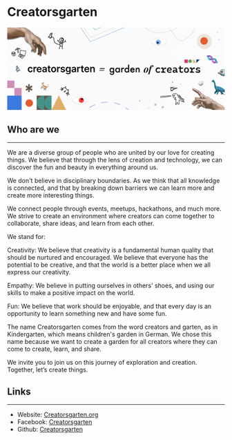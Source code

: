 # Creatorsgarten

![cover](./cover.png)

## Who are we
---
We are a diverse group of people who are united by our love for creating things. We believe that through the lens of creation and technology, we can discover the fun and beauty in everything around us.

We don't believe in disciplinary boundaries. As we think that all knowledge is connected, and that by breaking down barriers we can learn more and create more interesting things.

We connect people through events, meetups, hackathons, and much more. We strive to create an environment where creators can come together to collaborate, share ideas, and learn from each other.

We stand for:

Creativity: We believe that creativity is a fundamental human quality that should be nurtured and encouraged. We believe that everyone has the potential to be creative, and that the world is a better place when we all express our creativity.

Empathy: We believe in putting ourselves in others' shoes, and using our skills to make a positive impact on the world.

Fun: We believe that work should be enjoyable, and that every day is an opportunity to learn something new and have some fun.

The name Creatorsgarten comes from the word creators and garten, as in Kindergarten, which means children's garden in German. We chose this name because we want to create a garden for all creators where they can come to create, learn, and share.

We invite you to join us on this journey of exploration and creation. Together, let’s create things.

## Links
---
- Website: [Creatorsgarten.org](https://creatorsgarten.org)
- Facebook: [Creatorsgarten](https://facebook.com/creatorsgarten)
- Github: [Creatorsgarten](https://github.com/creatorsgarten)